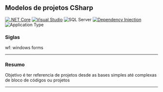 ## Modelos de projetos <codigos> CSharp

[![.NET Core](https://img.shields.io/badge/.NET%20Core-6-orange.svg)](https://dotnet.microsoft.com/download/dotnet/6.0)
[![Visual Studio](https://img.shields.io/badge/Visual%20Studio-2022-purple.svg)](https://visualstudio.microsoft.com/)
![SQL Server](https://img.shields.io/badge/Database-SQL%20Server-blue.svg)
[![Dependency Injection](https://img.shields.io/badge/Dependency%20Injection-Simple%20Injector-blueviolet.svg)](https://simpleinjector.org/)
![Application Type](https://img.shields.io/badge/Application%20Type-Desktop-lightgrey.svg)

### Siglas

wf: windows forms

---

### Resumo

Objetivo é ter referencia de projetos desde as bases simples até complexas de bloco de códigos ou projetos

---
